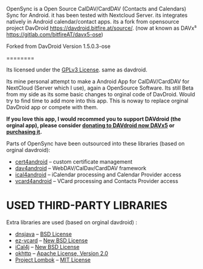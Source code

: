 
OpenSync is a Open Source CalDAV/CardDAV (Contacts and Calendars) Sync for Android. it has been tested with Nextcloud Server. its integrates natively in Android calendar/contact apps. its a fork from opensource project DavDroid https://davdroid.bitfire.at/source/.  (now at known as DAVx⁵  https://gitlab.com/bitfireAT/davx5-ose)

Forked from DavDroid Version 1.5.0.3-ose  

========

Its licensed under the [GPLv3 License](LICENSE). same as davdroid.

Its mine personal attempt to make a Android App for CalDAV/CardDAV for NextCloud (Server which I use), again a OpenSource Software.
Its still Beta from my side as its some basic changes to orginal code of DavDroid.
Would try to find time to add more into this app.
This is noway to replace orginal DavDroid app or compete with them. 


**If you love this app, I would recommed you to support DAVdroid (the orginal app), please consider [donating to DAVdroid now DAVx5](https://www.davx5.com/donate)
or [purchasing it](https://play.google.com/store/apps/details?id=at.bitfire.davdroid&hl=en).**

Parts of OpenSync have been outsourced into these libraries (based on orginal davdroid):

* [cert4android](https://gitlab.com/bitfireAT/cert4android) – custom certificate management
* [dav4android](https://gitlab.com/bitfireAT/dav4android) – WebDAV/CalDav/CardDAV framework
* [ical4android](https://gitlab.com/bitfireAT/ical4android) – iCalendar processing and Calendar Provider access
* [vcard4android](https://gitlab.com/bitfireAT/vcard4android) – VCard processing and Contacts Provider access


USED THIRD-PARTY LIBRARIES
==========================

Extra libraries are used  (based on orginal davdroid) :

* [dnsjava](http://www.xbill.org/dnsjava/) – [BSD License](http://www.xbill.org/dnsjava/dnsjava-current/LICENSE)
* [ez-vcard](https://code.google.com/p/ez-vcard/) – [New BSD License](http://opensource.org/licenses/BSD-3-Clause)
* [iCal4j](http://ical4j.sourceforge.net/) – [New BSD License](http://sourceforge.net/p/ical4j/ical4j/ci/default/tree/LICENSE)
* [okhttp](https://square.github.io/okhttp/) – [Apache License, Version 2.0](https://square.github.io/okhttp/#license)
* [Project Lombok](http://projectlombok.org/) – [MIT License](http://opensource.org/licenses/mit-license.php)
